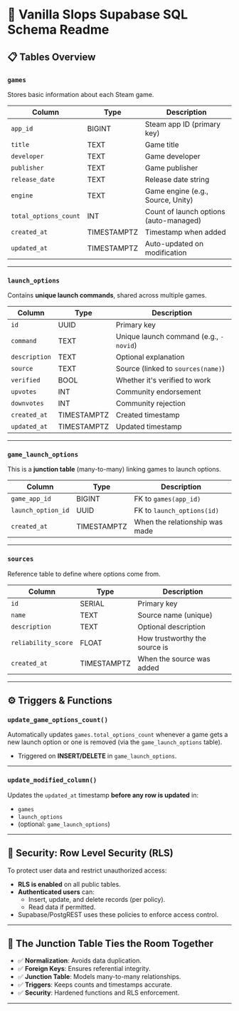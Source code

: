 # 🌼 Vanilla Slops Supabase SQL Schema Readme

## 📋 Tables Overview

### `games`
Stores basic information about each Steam game.

| Column            | Type       | Description                            |
|-------------------|------------|----------------------------------------|
| `app_id`          | BIGINT     | Steam app ID (primary key)             |
| `title`           | TEXT       | Game title                             |
| `developer`       | TEXT       | Game developer                         |
| `publisher`       | TEXT       | Game publisher                         |
| `release_date`    | TEXT       | Release date string                    |
| `engine`          | TEXT       | Game engine (e.g., Source, Unity)      |
| `total_options_count` | INT   | Count of launch options (auto-managed) |
| `created_at`      | TIMESTAMPTZ | Timestamp when added                  |
| `updated_at`      | TIMESTAMPTZ | Auto-updated on modification          |

---

### `launch_options`
Contains **unique launch commands**, shared across multiple games.

| Column       | Type    | Description                                 |
|--------------|---------|---------------------------------------------|
| `id`         | UUID    | Primary key                                 |
| `command`    | TEXT    | Unique launch command (e.g., `-novid`)      |
| `description`| TEXT    | Optional explanation                        |
| `source`     | TEXT    | Source (linked to `sources(name)`)         |
| `verified`   | BOOL    | Whether it's verified to work               |
| `upvotes`    | INT     | Community endorsement                      |
| `downvotes`  | INT     | Community rejection                        |
| `created_at` | TIMESTAMPTZ | Created timestamp                     |
| `updated_at` | TIMESTAMPTZ | Updated timestamp                     |

---

### `game_launch_options`
This is a **junction table** (many-to-many) linking games to launch options.

| Column              | Type  | Description                         |
|---------------------|-------|-------------------------------------|
| `game_app_id`       | BIGINT | FK to `games(app_id)`              |
| `launch_option_id`  | UUID   | FK to `launch_options(id)`         |
| `created_at`        | TIMESTAMPTZ | When the relationship was made |

---

### `sources`
Reference table to define where options come from.

| Column             | Type     | Description                           |
|--------------------|----------|---------------------------------------|
| `id`               | SERIAL   | Primary key                           |
| `name`             | TEXT     | Source name (unique)                  |
| `description`      | TEXT     | Optional description                  |
| `reliability_score`| FLOAT    | How trustworthy the source is         |
| `created_at`       | TIMESTAMPTZ | When the source was added          |

---

## ⚙️ Triggers & Functions

### `update_game_options_count()`
Automatically updates `games.total_options_count` whenever a game gets a new launch option or one is removed (via the `game_launch_options` table).

- Triggered on **INSERT/DELETE** in `game_launch_options`.

---

### `update_modified_column()`
Updates the `updated_at` timestamp **before any row is updated** in:

- `games`
- `launch_options`
- (optional: `game_launch_options`)

---

## 🔐 Security: Row Level Security (RLS)

To protect user data and restrict unauthorized access:

- **RLS is enabled** on all public tables.
- **Authenticated users** can:
  - Insert, update, and delete records (per policy).
  - Read data if permitted.
- Supabase/PostgREST uses these policies to enforce access control.

---

## 💒 The Junction Table Ties the Room Together

- ✅ **Normalization**: Avoids data duplication.
- ✅ **Foreign Keys**: Ensures referential integrity.
- ✅ **Junction Table**: Models many-to-many relationships.
- ✅ **Triggers**: Keeps counts and timestamps accurate.
- ✅ **Security**: Hardened functions and RLS enforcement.

---